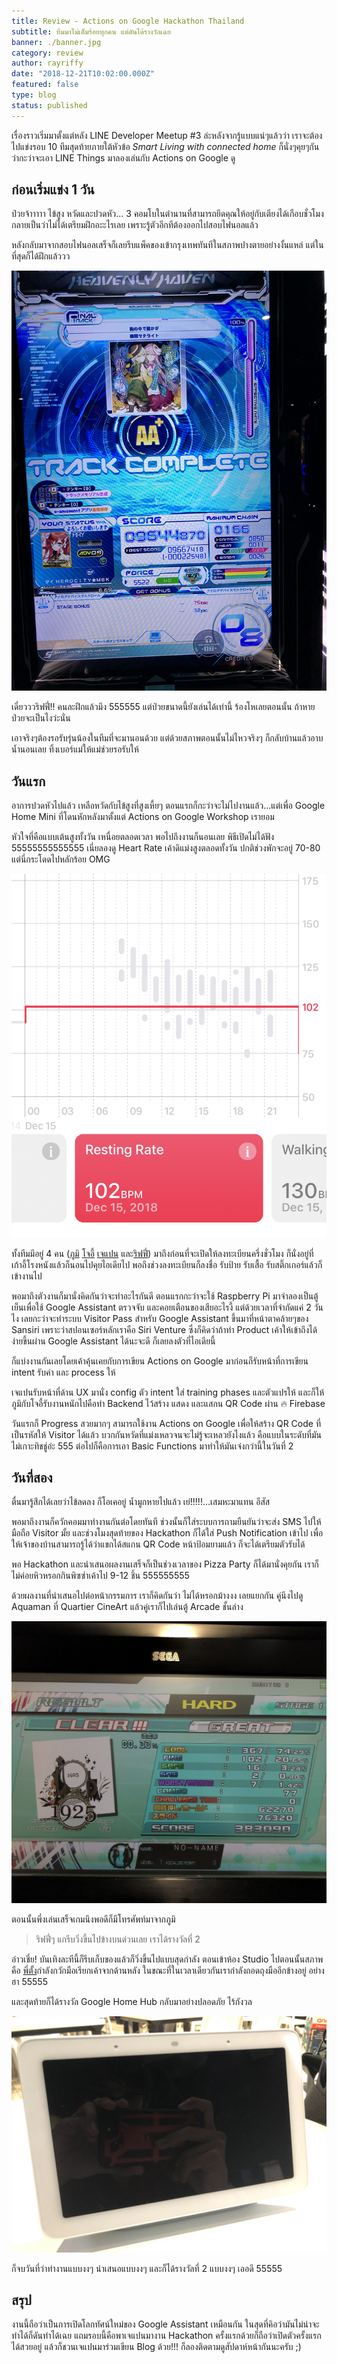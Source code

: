 ```yaml
---
title: Review - Actions on Google Hackathon Thailand
subtitle: ทีมมาไม่เต็มร้อยทุกคน แต่ดันได้รางวัลเฉย
banner: ./banner.jpg
category: review
author: rayriffy
date: "2018-12-21T10:02:00.000Z"
featured: false
type: blog
status: published
---
```


เรื่องราวเริ่มมาตั้งแต่หลัง LINE Developer Meetup #3 ล่ะหลังจากรู้แบบแน่ๆแล้วว่า เราจะต้องไปแข่งรอบ 10 ทีมสุดท้ายภายใต้หัวข้อ *Smart Living with connected home* ก็นั่งๆคุยๆกันว่ากะว่าจะเอา LINE Things มาลองเล่นกับ Actions on Google ดู

## ก่อนเริ่มแข่ง 1 วัน

ป่วยจ้าาาาา ไข้สูง หวัดและปวดหัว... 3 คอมโบในตำนานที่สามารถยึดคุณให้อยู่กับเตียงได้เกือบชั่วโมง กลายเป็นว่าไม่ได้เตรียมฝึกอะะไรเลย เพราะรู้ตัวอีกทีต้องออกไปสอบไฟนอลแล้ว

หลังกลับมาจากสอบไฟนอลเสร็จก็เลยรีบแพ็คของเข้ากรุงเทพทันทีในสภาพปางตายอย่างงั้นแหล่ แต่ในที่สุดก็ได้ฝึกแล้ววว

![SDVX](./IMG_0984.jpg)

เดี๋ยวววริฟฟี่!! คนละฝึกแล้วมึง 555555 แต่ป่วยขนาดนี้ยังเล่นได้เท่านี้ ร้องโหเลยตอนนั้น ถ้าหายป่วยจะเป็นไงว่ะนั่น

เอาจริงๆต้องรอรับรุ่นน้องในทีมที่จะมานอนด้วย แต่ด้วยสภาพตอนนั้นไม่ไหวจริงๆ ก็กลับบ้านแล้วอาบน้ำนอนเลย ทิ้งเบอร์แม่ให้แม่ช่วยรอรับให้

## วันแรก

อาการปวดหัวไปแล้ว เหลือหวัดกับไข้สูงที่สูงเหี้ยๆ ตอนแรกก็กะว่าจะไม่ไปงานแล้ว...แต่เพื่อ Google Home Mini ที่โดนหักหลังมาตั้งแต่ Actions on Google Workshop เรายอม

หัวใจที่คือแบบเต้นสูงทั้งวัน เหนื่อยตลอดเวลา พอไปถึงงานก็นอนเลย พิธีเปิดไม่ได้ฟัง 55555555555555 เนี่ยลองดู Heart Rate เค้าดิแม่งสูงตลอดทั้งวัน ปกติช่วงพักจะอยู่ 70-80 แต่นี่กระโดดไปหลักร้อย OMG

![Heart](./IMG_1043.png)

ทั้งทีมมีอยู่ 4 คน ([ภูมิ](https://www.facebook.com/phoomparin.mano) [โจอี้](https://www.facebook.com/wiput.pootong) [เจแปน](https://www.facebook.com/TheLoliconJPN) และ[ริฟฟี่](https://www.facebook.com/rayriffy)) มาถึงก่อนที่จะเปิดให้ลงทะเบียนครึ่งชั่วโมง ก็นั่งอยู่ที่เก้าอี้โรงหนังแล้วก็นอนไปคุยไอเดียไป พอถึงช่วงลงทะเบียนก็ลงชื่อ รับป้าย รับเสื้อ รับสติ๊กเกอร์แล้วก็เข้างานไป

พอมาถึงตัวงานก็มานั่งคิดกันว่าจะทำอะไรกันดี ตอนแรกกะว่าจะใช้ Raspberry Pi มาจำลองเป็นตู้เย็นเพื่อใช้ Google Assistant ตรวจจับ และคอยเตือนของเสียอะไรงี้ แต่ด้วยเวลาที่จำกัดแค่ 2 วันไง เลยกะว่าจะทำระบบ Visitor Pass สำหรับ Google Assistant ขึ้นมาที่หน้าตาคล้ายๆของ Sansiri เพราะว่าสปอนเซอร์หลักเราคือ Siri Venture ซึ่งก็คิดว่าถ้าทำ Product เค้าให้เข้าถึงได้ง่ายขึ้นผ่าน Google Assistant ได้นะจะดี ก็เลยลงตัวที่ไอเดียนี้

ก็แบ่งงานกันเลยโดยเค้าคุ้นเคยกับการเขียน Actions on Google มาก่อนก็รับหน้าที่การเขียน intent รับค่า และ process ให้

เจแปนรับหน้าที่ด้าน UX มานั่ง config ตัว intent ใส่ training phases และตัวแปรให้ และก็ให้ภูมิกับโจอี้รับงานหนักไปคือทำ Backend ไว้สร้าง แสดง และแสกน QR Code ผ่าน 🔥 Firebase

วันแรกก็ Progress สวยมากๆ สามารถใช้งาน Actions on Google เพื่อให้สร้าง QR Code ที่เป็นรหัสให้ Visitor ได้แล้ว บวกกันหวัดที่แม่งเหลวจนจะไม่รู้จะเหลวยังไงแล้ว คือแบบในระดับที่มันไม่เกาะทิชชู่อ่ะ 555 ต่อไปก็คือการเอา Basic Functions มาทำให้มันเจ๋งกว่านี้ในวันที่ 2

## วันที่สอง

ตื่นมารู้สึกได้เลยว่าไข้ลดลง ก็โอเคอยู่ น้ำมูกหายไปแล้ว เย่!!!!!...เสมหะมาแทน อีสัส

พอมาถึงงานก็ควักคอมมาทำงานกันต่อโดยทันที ช่วงนั้นก็ใส่ระบบการถามยืนยันว่าจะส่ง SMS ไปให้มือถือ Visitor มั้ย และช่วงโมงสุดท้ายของ Hackathon ก็ได้ใส่ Push Notification เข้าไป เพื่อให้เจ้าของบ้านสามารถรู้ได้ว่าแขกได้สแกน QR Code หน้าป้อมยามแล้ว ก็จะได้เตรียมตัวรับได้

พอ Hackathon และนำเสนอผลงานเสร็จก็เป็นช่วงเวลาของ Pizza Party ก็ได้มานั่งคุยกัน เราก็ไม่ค่อยหิวหรอกกินพิซซ่าเค้าไป 9-12 ชิ้น 555555555

ด้วยผลงานที่นำเสนอไปต่อหน้ากรรมการ เราก็คิดกันว่า ไม่ได้หรอกม้างงง เลยแยกกัน คู่นึงไปดู Aquaman ที่ Quartier CineArt แล้วคู่เราก็ไปเล่นตู้ Arcade ชั้นล่าง

![Project Diva Arcade](./IMG_0995.jpg)

ตอนนั้นพึ่งเล่นเสร็จเกมนึงพอดีก็มีโทรศัพท์มาจากภูมิ

> ริฟฟี่ๆ แกรีบวิ่งขึ้นไปข้างบนด่วนเลย เราได้รางวัลที่ 2

อ่าวเชี่ย! บันเทิงละทีนี้ก็รีบเก็บของแล้วก็วิ่งขึ้นไปแบบสุดกำลัง ตอนเข้าห้อง Studio ไปตอนนั้นสภาพคือ [พี่ตั้ง](https://www.facebook.com/thangman22)กำลังกวักมือเรียกเค้าจากด้านหลัง ในขณะที่ในเวลาเดียวกันเรากำลังถอดถุงมืออีกข้างอยู่ อย่างฮา 55555

และสุดท้ายก็ได้รางวัล Google Home Hub กลับมาอย่างปลอดภัย ไร้กังวล

![Google Home Hub](./IMG_1002.jpg)

ก็จบวันที่ว่าทำงานแบบงงๆ นำเสนอแบบงงๆ และก็ได้รางวัลที่ 2 แบบงงๆ เออดี 55555

## สรุป

งานนี้ถือว่าเป็นการเปิดโลกทัศน์ใหม่ของ Google Assistant เหมือนกัน ในสุดที่คิอว่ามันไม่น่าจะทำได้ก็ดันทำได้เฉย แถมรอบนี้คือพาเจแปนมางาน Hackathon ครั้งแรกด้วยก็ถือว่าเปิดตัวครั้งแรกได้สวยอยู่ แล้วก็ชวนเจแปนมาร่วมเขียน Blog ด้วย!!! ก็ลองติดตามดูสัปดาห์หน้ากันนะครับ ;)
